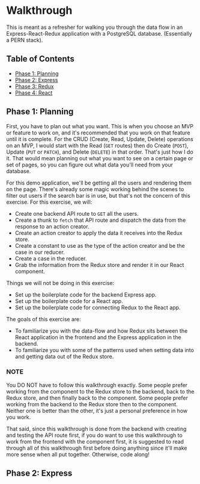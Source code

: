 # Walkthrough

This is meant as a refresher for walking you through the data flow in an Express-React-Redux application with a PostgreSQL database. (Essentially a PERN stack).

## Table of Contents

* [Phase 1: Planning]
* [Phase 2: Express]
* [Phase 3: Redux]
* [Phase 4: React]

## Phase 1: Planning

First, you have to plan out what you want. This is when you choose an MVP or feature to work on, and it's recommended that you work on that feature until it is complete. For the CRUD (Create, Read, Update, Delete) operations on an MVP, I would start with the Read (`GET` routes) then do Create (`POST`), Update (`PUT` or `PATCH`), and Delete (`DELETE`) in that order. That's just how I do it. That would mean planning out what you want to see on a certain page or set of pages, so you can figure out what data you'll need from your database.

For this demo application, we'll be getting all the users and rendering them on the page. There's already some magic working behind the scenes to filter out users if the search bar is in use, but that's not the concern of this exercise. For this exercise, we will:

* Create one backend API route to `GET` all the users.
* Create a thunk to `fetch` that API route and dispatch the data from the response to an action creator.
* Create an action creator to apply the data it receives into the Redux store.
* Create a constant to use as the type of the action creator and be the case in our reducer.
* Create a case in the reducer.
* Grab the information from the Redux store and render it in our React component.

Things we will not be doing in this exercise:

* Set up the boilerplate code for the backend Express app.
* Set up the boilerplate code for a React app.
* Set up the boilerplate code for connecting Redux to the React app.

The goals of this exercise are:

* To familiarize you with the data-flow and how Redux sits between the React application in the frontend and the Express application in the backend.
* To familiarize you with some of the patterns used when setting data into and getting data out of the Redux store.

### NOTE

You DO NOT have to follow this walkthrough exactly. Some people prefer working from the component to the Redux store to the backend, back to the Redux store, and then finally back to the component. Some people prefer working from the backend to the Redux store then to the component. Neither one is better than the other, it's just a personal preference in how you work.

That said, since this walkthrough is done from the backend with creating and testing the API route first, if you do want to use this walkthrough to work from the frontend with the component first, it is suggested to read through all of this walkthrough first before doing anything since it'll make more sense when all put together. Otherwise, code along!

## Phase 2: Express

[Phase 1: Planning]: #phase-1-planning
[Phase 2: Express]: #phase-2-express
[Phase 3: Redux]: #phase-3-redux
[Phase 4: React]: #phase-4-react
